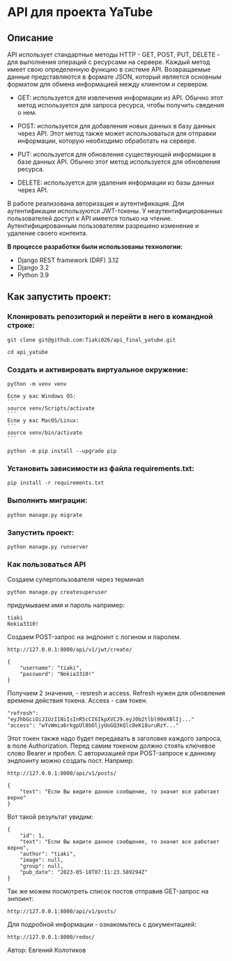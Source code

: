 # API для проекта YaTube
## Описание
API использует стандартные методы HTTP - GET, POST, PUT, DELETE - для выполнения операций с ресурсами на сервере. Каждый метод имеет свою определенную функцию в системе API. Возвращаемые данные представляются в формате JSON, который является основным форматом для обмена информацией между клиентом и сервером.

- GET: используется для извлечения информации из API. Обычно этот метод используется для запроса ресурса, чтобы получить сведения о нем.

- POST: используется для добавления новых данных в базу данных через API. Этот метод также может использоваться для отправки информации, которую необходимо обработать на сервере.

- PUT: используется для обновления существующей информации в базе данных API. Обычно этот метод используется для обновления ресурса.

- DELETE: используется для удаления информации из базы данных через API. 

В работе реализована авторизация и аутентификация. Для аутентификации используются JWT-токены. У неаутентифицированных пользователей доступ к API имеется только на чтение. Аутентифицированным пользователям разрешено изменение и удаление своего контента.

**В процессе разработки были использованы технологии:**

- Django REST framework (DRF) 3.12
- Django 3.2
- Python 3.9


## Как запустить проект:

### Клонировать репозиторий и перейти в него в командной строке:

```
git clone git@github.com:Tiaki026/api_final_yatube.git
```

```
cd api_yatube
```

### Cоздать и активировать виртуальное окружение:

```
python -m venv venv
```
    Если у вас Windows OS:
    ```
    source venv/Scripts/activate
    ```
    Если у вас MacOS/Linux:
    ```
    source venv/bin/activate
    ```

```
python -m pip install --upgrade pip
```

### Установить зависимости из файла requirements.txt:

```
pip install -r requirements.txt
```

### Выполнить миграции:

```
python manage.py migrate
```

### Запустить проект:

```
python manage.py runserver
```

### Как пользоваться API

Создаем суперпользователя через терминал
```
python manage.py createsuperuser
```
придумываем имя и пароль
например:
```
tiaki
Nokia3310!
```
Создаем POST-запрос на эндпоинт с логином и паролем.
```
http://127.0.0.1:8000/api/v1/jwt/create/
```
```
{
    "username": "tiaki",
    "password": "Nokia3310!"
}
```
Получаем 2 значения, - resresh и access. Refresh нужен для обновления времени действия токена. Access - сам токен.
```
"refresh": "eyJhbGciOiJIUzI1NiIsInR5cCI6IkpXVCJ9.eyJ0b2tlbl90eXBlIj..."
"access": "wYvWmia6rkgpUl8bOljyUoGQ3kQlc8eK18uruRzY..."
```
Этот токен также надо будет передавать в заголовке каждого запроса, в поле Authorization. Перед самим токеном должно стоять ключевое слово Bearer и пробел.
С авторизацией при POST-запросе к данному эндпоинту можно создать пост. Напрмер:
```
http://127.0.0.1:8000/api/v1/posts/
```
```
{
    "text": "Если Вы видите данное сообщение, то значит все работает верно"
}
```
Вот такой результат увидим:
```
{
    "id": 1,
    "text": "Если Вы видите данное сообщение, то значит все работает верно",
    "author": "tiaki",
    "image": null,
    "group": null,
    "pub_date": "2023-05-18T07:11:23.589294Z"
}
```

Так же можем посмотреть список постов отправив GET-запрос на энпоинт:
```
http://127.0.0.1:8000/api/v1/posts/
```

Для подробной информации - ознакомьтесь с документацией:
```
http://127.0.0.1:8000/redoc/
```

Автор: Евгений Колотиков

